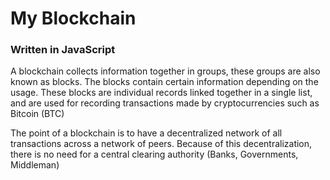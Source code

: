 # My Blockchain
### Written in JavaScript

 A blockchain collects information together in groups, these groups are also known as blocks. The blocks contain certain information depending on the usage. These blocks are individual records linked together in a single list, and are used for recording transactions made by cryptocurrencies such as Bitcoin (BTC)

 The point of a blockchain is to have a decentralized network of all transactions across a network of peers. Because of this decentralization, there is no need for a central clearing authority (Banks, Governments, Middleman)